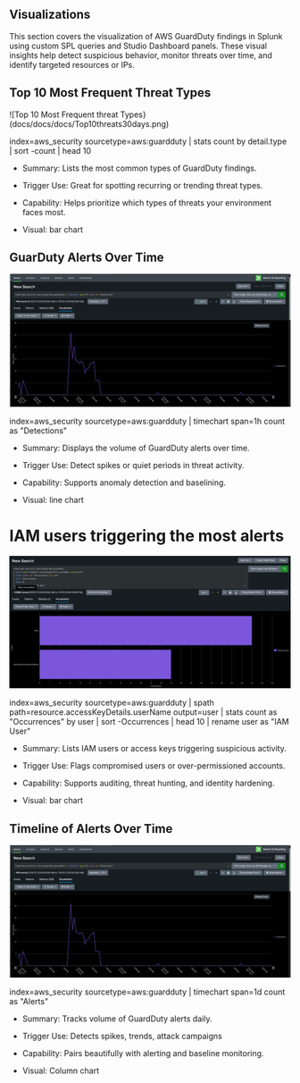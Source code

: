 ## Visualizations ##
This section covers the visualization of AWS GuardDuty findings in Splunk using custom SPL queries and 
Studio Dashboard panels. These visual insights help detect suspicious behavior, monitor threats over time, 
and identify targeted resources or IPs.




## Top 10 Most Frequent Threat Types
![Top 10 Most Frequent threat Types}(docs/docs/docs/Top10threats30days.png)

index=aws_security sourcetype=aws:guardduty
| stats count by detail.type
| sort -count
| head 10

 - Summary: Lists the most common types of GuardDuty findings.

- Trigger Use: Great for spotting recurring or trending threat types.

- Capability: Helps prioritize which types of threats your environment faces most.

- Visual: bar chart


## GuarDuty Alerts Over Time
![Guardduty Alerts Over Time](docs/docs/docs/Guarddutyalertsovertime.png)


index=aws_security sourcetype=aws:guardduty
| timechart span=1h count as "Detections"

- Summary: Displays the volume of GuardDuty alerts over time.

- Trigger Use: Detect spikes or quiet periods in threat activity.

- Capability: Supports anomaly detection and baselining.

- Visual: line chart

# IAM users triggering the most alerts
![IAM users Triggering the most alerts](docs/docs/docs/IAM_useralerts.png)

index=aws_security sourcetype=aws:guardduty
| spath path=resource.accessKeyDetails.userName output=user
| stats count as "Occurrences" by user
| sort -Occurrences
| head 10
| rename user as "IAM User"

- Summary: Lists IAM users or access keys triggering suspicious activity.

- Trigger Use: Flags compromised users or over-permissioned accounts.

- Capability: Supports auditing, threat hunting, and identity hardening.

- Visual: bar chart 


## Timeline of Alerts Over Time
![Timeline of Alerts over time](docs/docs/docs/Guarddutyalertsovertime.png)

index=aws_security sourcetype=aws:guardduty
| timechart span=1d count as "Alerts"

- Summary: Tracks volume of GuardDuty alerts daily.

- Trigger Use: Detects spikes, trends, attack campaigns

- Capability: Pairs beautifully with alerting and baseline monitoring.

- Visual: Column chart

